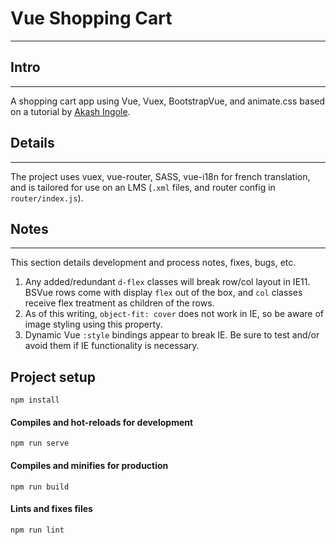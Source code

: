# Vue Shopping Cart
---
## Intro
---
A shopping cart app using Vue, Vuex, BootstrapVue, and animate.css based on a tutorial by [Akash Ingole](https://www.youtube.com/watch?v=irr7ACcmW_4).

## Details
---
The project uses vuex, vue-router, SASS, vue-i18n for french translation, and is tailored for use on an LMS (`.xml` files, and router config in `router/index.js`). 

## Notes
---
This section details development and process notes, fixes, bugs, etc.

1. Any added/redundant `d-flex` classes will break row/col layout in IE11. BSVue rows come with display `flex` out of the box, and `col` classes receive flex treatment as children of the rows.
2. As of this writing, `object-fit: cover` does not work in IE, so be aware of image styling using this property.
3. Dynamic Vue `:style` bindings appear to break IE. Be sure to test and/or avoid them if IE functionality is necessary.


## Project setup
```
npm install
```

#### Compiles and hot-reloads for development
```
npm run serve
```

#### Compiles and minifies for production
```
npm run build
```

#### Lints and fixes files
```
npm run lint
```